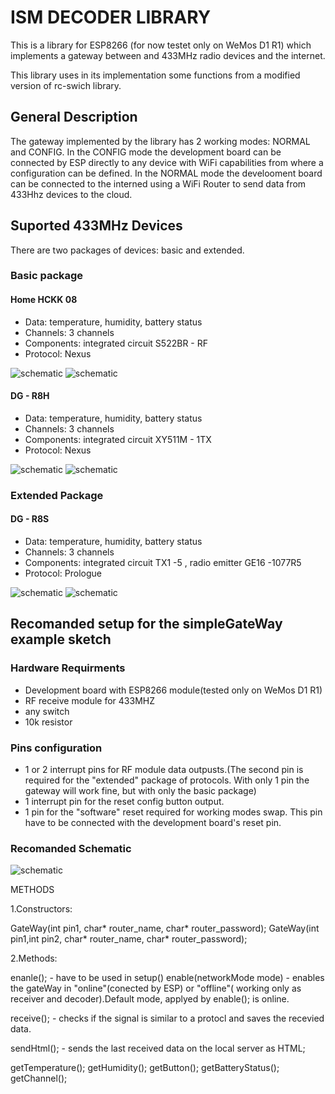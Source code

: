 # ISM DECODER LIBRARY    

This is a library for ESP8266 (for now testet only on WeMos D1 R1) which implements 
a gateway between and 433MHz radio devices and the internet.


This library uses in its implementation some functions from a modified version of 
rc-swich library.

## General Description
The gateway implemented by the library has 2 working modes: NORMAL and CONFIG.
In the CONFIG mode the development board can be connected by ESP directly to any device with WiFi capabilities from where a configuration can be defined.
In the NORMAL mode the develooment board can be connected to the interned using a WiFi Router to send data from 433Hhz devices to the cloud.

## Suported 433MHz Devices
There are two packages of devices: basic and extended.
### Basic package

#### Home HCKK 08
- Data: temperature, humidity, battery status
- Channels: 3 channels
- Components: integrated circuit S522BR - RF
- Protocol: Nexus

![schematic](https://github.com/AndreiS1999/IsmDecoder/blob/main/img/homeWhiteOutside.jpg)
![schematic](https://github.com/AndreiS1999/IsmDecoder/blob/main/img/whiteHomeFront.jpg)

#### DG - R8H
- Data: temperature, humidity, battery status
- Channels: 3 channels
- Components: integrated circuit XY511M - 1TX
- Protocol: Nexus

![schematic](https://github.com/AndreiS1999/IsmDecoder/blob/main/img/simple_schematic.jpg?raw=true)
![schematic](https://github.com/AndreiS1999/IsmDecoder/blob/main/img/simple_schematic.jpg?raw=true)

### Extended Package

#### DG - R8S
- Data: temperature, humidity, battery status
- Channels: 3 channels
- Components: integrated circuit TX1 -5 , radio emitter GE16 -1077R5
- Protocol: Prologue

![schematic](https://github.com/AndreiS1999/IsmDecoder/blob/main/img/simple_schematic.jpg?raw=true)
![schematic](https://github.com/AndreiS1999/IsmDecoder/blob/main/img/simple_schematic.jpg?raw=true)

## Recomanded setup for the simpleGateWay example sketch

### Hardware Requirments

- Development board with ESP8266 module(tested only on WeMos D1 R1)
- RF receive module for 433MHZ
- any switch
- 10k resistor

### Pins configuration

- 1 or 2 interrupt pins for RF module data outpusts.(The second pin is required for the "extended" package of protocols. With only 1 pin the gateway will
work fine, but with only the basic package)
- 1 interrupt pin for the reset config button output.
- 1 pin for the "software" reset required for working modes swap. This pin have to be connected with the development board's reset pin.


### Recomanded Schematic
![schematic](https://github.com/AndreiS1999/IsmDecoder/blob/main/img/simple_schematic.jpg?raw=true)



METHODS

1.Constructors:

GateWay(int pin1, char* router_name, char* router_password);
GateWay(int pin1,int pin2, char* router_name, char* router_password);

2.Methods:

enanle(); - have to be used in setup()
enable(networkMode mode) - enables the gateWay in "online"(conected by ESP) or "offline"( working only 
as receiver and decoder).Default mode, applyed by enable(); is online.

receive(); - checks if the signal is similar to a protocl and saves the recevied data.

sendHtml(); - sends the last received data on the local server as HTML;

getTemperature();
getHumidity();
getButton();
getBatteryStatus();
getChannel();








